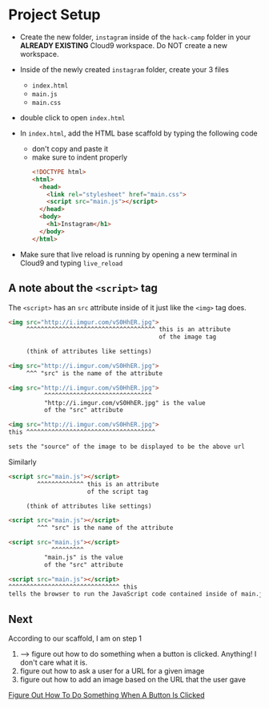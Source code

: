 # Project Setup

- Create the new folder, `instagram` inside of the `hack-camp` folder in your **ALREADY EXISTING** Cloud9 workspace. Do NOT create a new workspace.
- Inside of the newly created `instagram` folder, create your 3 files
  - `index.html`
  - `main.js`
  - `main.css`
- double click to open `index.html`
- In `index.html`, add the HTML base scaffold by typing the following code 
  - don't copy and paste it
  - make sure to indent properly
    ```html
    <!DOCTYPE html>
    <html>
      <head>
        <link rel="stylesheet" href="main.css">
        <script src="main.js"></script>
      </head>
      <body>
        <h1>Instagram</h1>
      </body>
    </html>
    ```

- Make sure that live reload is running by opening a new terminal in Cloud9 and typing `live_reload`

## A note about the `<script>` tag

The `<script>` has an `src` attribute inside of it just like the `<img>` tag does.

```html
<img src="http://i.imgur.com/vS0HhER.jpg">
     ^^^^^^^^^^^^^^^^^^^^^^^^^^^^^^^^^^^^ this is an attribute
                                          of the image tag

     (think of attributes like settings)
```

```html
<img src="http://i.imgur.com/vS0HhER.jpg">
     ^^^ "src" is the name of the attribute
```

```html
<img src="http://i.imgur.com/vS0HhER.jpg">
          ^^^^^^^^^^^^^^^^^^^^^^^^^^^^^^ 
          "http://i.imgur.com/vS0HhER.jpg" is the value
          of the "src" attribute
```

```html
<img src="http://i.imgur.com/vS0HhER.jpg">
this ^^^^^^^^^^^^^^^^^^^^^^^^^^^^^^^^^^^^

sets the "source" of the image to be displayed to be the above url
```

Similarly

```html
<script src="main.js"></script>
        ^^^^^^^^^^^^^ this is an attribute
                      of the script tag

     (think of attributes like settings)
```

```html
<script src="main.js"></script>
        ^^^ "src" is the name of the attribute
```

```html
<script src="main.js"></script>
            ^^^^^^^^^
          "main.js" is the value
          of the "src" attribute
```

```html
<script src="main.js"></script>
^^^^^^^^^^^^^^^^^^^^^^^^^^^^^^^ this
tells the browser to run the JavaScript code contained inside of main.js
```


## Next

According to our scaffold, I am on step 1

1. --> figure out how to do something when a button is clicked. Anything! I don't care what it is.
2. figure out how to ask a user for a URL for a given image
3. figure out how to add an image based on the URL that the user gave


[Figure Out How To Do Something When A Button Is Clicked](button_clicked.md)